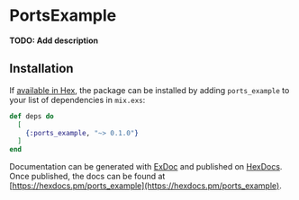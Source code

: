 # PortsExample

**TODO: Add description**

## Installation

If [available in Hex](https://hex.pm/docs/publish), the package can be installed
by adding `ports_example` to your list of dependencies in `mix.exs`:

```elixir
def deps do
  [
    {:ports_example, "~> 0.1.0"}
  ]
end
```

Documentation can be generated with [ExDoc](https://github.com/elixir-lang/ex_doc)
and published on [HexDocs](https://hexdocs.pm). Once published, the docs can
be found at [https://hexdocs.pm/ports_example](https://hexdocs.pm/ports_example).

